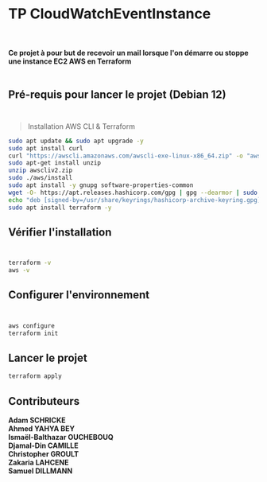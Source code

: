 # TP CloudWatchEventInstance<br><br>

**Ce projet à pour but de recevoir un mail lorsque l'on démarre ou stoppe une instance EC2 AWS en Terraform**<br><br>

## Pré-requis pour lancer le projet (Debian 12)<br><br>

>Installation AWS CLI & Terraform<br>
```bash
sudo apt update && sudo apt upgrade -y
sudo apt install curl
curl "https://awscli.amazonaws.com/awscli-exe-linux-x86_64.zip" -o "awscliv2.zip"
sudo apt-get install unzip
unzip awscliv2.zip
sudo ./aws/install
sudo apt install -y gnupg software-properties-common
wget -O- https://apt.releases.hashicorp.com/gpg | gpg --dearmor | sudo tee /usr/share/keyrings/hashicorp-archive-keyring.gpg
echo "deb [signed-by=/usr/share/keyrings/hashicorp-archive-keyring.gpg] https://apt.releases.hashicorp.com $(lsb_release -cs) main" | sudo tee /etc/apt/sources.list.d/hashicorp.list
sudo apt install terraform -y
```

## Vérifier l'installation<br><br>

```bash
terraform -v
aws -v
```

## Configurer l'environnement<br><br>

```bash
aws configure
terraform init
```

## Lancer le projet<br>

```bash
terraform apply
```

## Contributeurs

**Adam SCHRICKE<br>
Ahmed YAHYA BEY<br>
Ismaël-Balthazar OUCHEBOUQ<br>
Djamal-Din CAMILLE<br>
Christopher GROULT<br>
Zakaria LAHCENE<br>
Samuel DILLMANN<br>**
